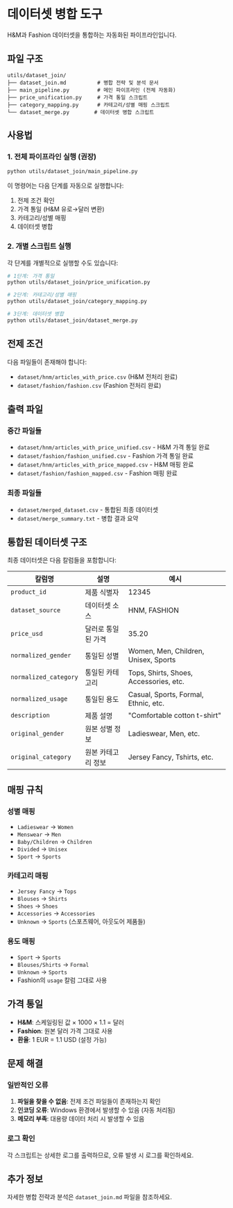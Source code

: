 # 데이터셋 병합 도구

H&M과 Fashion 데이터셋을 통합하는 자동화된 파이프라인입니다.

## 파일 구조

```
utils/dataset_join/
├── dataset_join.md          # 병합 전략 및 분석 문서
├── main_pipeline.py         # 메인 파이프라인 (전체 자동화)
├── price_unification.py     # 가격 통일 스크립트
├── category_mapping.py      # 카테고리/성별 매핑 스크립트
└── dataset_merge.py        # 데이터셋 병합 스크립트
```

## 사용법

### 1. 전체 파이프라인 실행 (권장)

```bash
python utils/dataset_join/main_pipeline.py
```

이 명령어는 다음 단계를 자동으로 실행합니다:
1. 전제 조건 확인
2. 가격 통일 (H&M 유로→달러 변환)
3. 카테고리/성별 매핑
4. 데이터셋 병합

### 2. 개별 스크립트 실행

각 단계를 개별적으로 실행할 수도 있습니다:

```bash
# 1단계: 가격 통일
python utils/dataset_join/price_unification.py

# 2단계: 카테고리/성별 매핑
python utils/dataset_join/category_mapping.py

# 3단계: 데이터셋 병합
python utils/dataset_join/dataset_merge.py
```

## 전제 조건

다음 파일들이 존재해야 합니다:
- `dataset/hnm/articles_with_price.csv` (H&M 전처리 완료)
- `dataset/fashion/fashion.csv` (Fashion 전처리 완료)

## 출력 파일

### 중간 파일들
- `dataset/hnm/articles_with_price_unified.csv` - H&M 가격 통일 완료
- `dataset/fashion/fashion_unified.csv` - Fashion 가격 통일 완료
- `dataset/hnm/articles_with_price_mapped.csv` - H&M 매핑 완료
- `dataset/fashion/fashion_mapped.csv` - Fashion 매핑 완료

### 최종 파일들
- `dataset/merged_dataset.csv` - 통합된 최종 데이터셋
- `dataset/merge_summary.txt` - 병합 결과 요약

## 통합된 데이터셋 구조

최종 데이터셋은 다음 칼럼들을 포함합니다:

| 칼럼명 | 설명 | 예시 |
|--------|------|------|
| `product_id` | 제품 식별자 | 12345 |
| `dataset_source` | 데이터셋 소스 | HNM, FASHION |
| `price_usd` | 달러로 통일된 가격 | 35.20 |
| `normalized_gender` | 통일된 성별 | Women, Men, Children, Unisex, Sports |
| `normalized_category` | 통일된 카테고리 | Tops, Shirts, Shoes, Accessories, etc. |
| `normalized_usage` | 통일된 용도 | Casual, Sports, Formal, Ethnic, etc. |
| `description` | 제품 설명 | "Comfortable cotton t-shirt" |
| `original_gender` | 원본 성별 정보 | Ladieswear, Men, etc. |
| `original_category` | 원본 카테고리 정보 | Jersey Fancy, Tshirts, etc. |

## 매핑 규칙

### 성별 매핑
- `Ladieswear` → `Women`
- `Menswear` → `Men`
- `Baby/Children` → `Children`
- `Divided` → `Unisex`
- `Sport` → `Sports`

### 카테고리 매핑
- `Jersey Fancy` → `Tops`
- `Blouses` → `Shirts`
- `Shoes` → `Shoes`
- `Accessories` → `Accessories`
- `Unknown` → `Sports` (스포츠웨어, 아웃도어 제품들)

### 용도 매핑
- `Sport` → `Sports`
- `Blouses/Shirts` → `Formal`
- `Unknown` → `Sports`
- Fashion의 `usage` 칼럼 그대로 사용

## 가격 통일

- **H&M**: 스케일링된 값 × 1000 × 1.1 = 달러
- **Fashion**: 원본 달러 가격 그대로 사용
- **환율**: 1 EUR = 1.1 USD (설정 가능)

## 문제 해결

### 일반적인 오류
1. **파일을 찾을 수 없음**: 전제 조건 파일들이 존재하는지 확인
2. **인코딩 오류**: Windows 환경에서 발생할 수 있음 (자동 처리됨)
3. **메모리 부족**: 대용량 데이터 처리 시 발생할 수 있음

### 로그 확인
각 스크립트는 상세한 로그를 출력하므로, 오류 발생 시 로그를 확인하세요.

## 추가 정보

자세한 병합 전략과 분석은 `dataset_join.md` 파일을 참조하세요.
